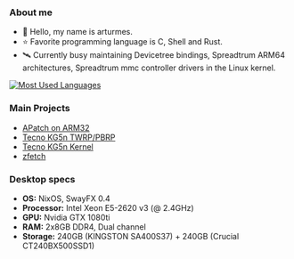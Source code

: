 ### About me
- 👋 Hello, my name is arturmes.
- ⭐ Favorite programming language is C, Shell and Rust.
- 🛰️ Currently busy maintaining Devicetree bindings, Spreadtrum ARM64 architectures, Spreadtrum mmc controller drivers in the Linux kernel.

[![Most Used Languages](https://github-readme-stats.vercel.app/api/top-langs/?username=Arturmes&layout=compact&theme=radical)](https://github.com/Arturmes)


### Main Projects
- [APatch on ARM32](https://github.com/Arturmes/APatch32)
- [Tecno KG5n TWRP/PBRP](https://github.com/RadGoodNow/android_device_tecno_KG5n)
- [Tecno KG5n Kernel](https://github.com/Arturmes/android_kernel_unisoc_qogirl6)
- [zfetch](https://github.com/Arturmes/zfetch)

### Desktop specs
- **OS:** NixOS, SwayFX 0.4
- **Processor:** Intel Xeon E5-2620 v3 (@ 2.4GHz)
- **GPU:** Nvidia GTX 1080ti
- **RAM:** 2x8GB DDR4, Dual channel
- **Storage:** 240GB (KINGSTON SA400S37) + 240GB (Crucial CT240BX500SSD1) 
